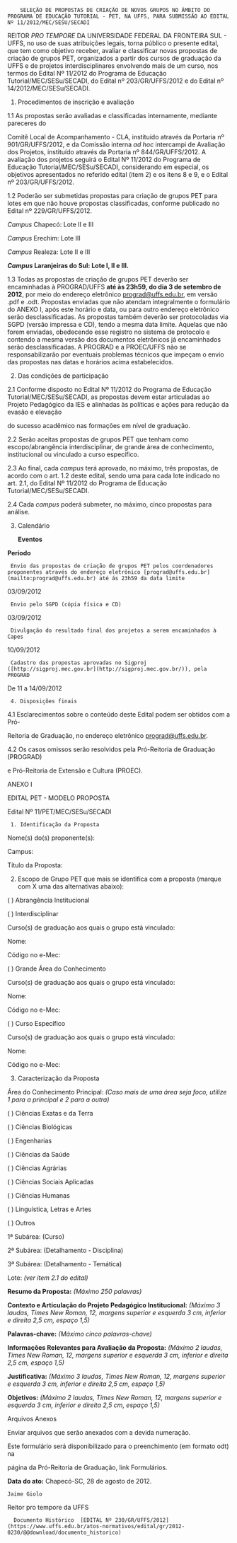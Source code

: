         SELEÇÃO DE PROPOSTAS DE CRIAÇÃO DE NOVOS GRUPOS NO ÂMBITO DO PROGRAMA DE EDUCAÇÃO TUTORIAL - PET, NA UFFS, PARA SUBMISSÃO AO EDITAL Nº 11/2012/MEC/SESU/SECADI  

REITOR *PRO TEMPORE* DA UNIVERSIDADE FEDERAL DA FRONTEIRA SUL - UFFS, no uso de suas atribuições legais, torna público o presente edital, que tem como objetivo receber, avaliar e classificar novas propostas de criação de grupos PET, organizados a partir dos cursos de graduação da UFFS e de projetos interdisciplinares envolvendo mais de um curso, nos termos do Edital Nº 11/2012 do Programa de Educação Tutorial/MEC/SESu/SECADI, do Edital nº 203/GR/UFFS/2012 e do Edital nº 14/2012/MEC/SESu/SECADI.

 1. Procedimentos de inscrição e avaliação

 1.1 As propostas serão avaliadas e classificadas internamente, mediante pareceres do

 Comitê Local de Acompanhamento - CLA, instituído através da Portaria nº 901/GR/UFFS/2012, e da Comissão interna *ad hoc* intercampi de Avaliação dos Projetos, instituído através da Portaria nº 844/GR/UFFS/2012. A avaliação dos projetos seguirá o Edital Nº 11/2012 do Programa de Educação Tutorial/MEC/SESu/SECADI, considerando em especial, os objetivos apresentados no referido edital (item 2) e os itens 8 e 9, e o Edital nº 203/GR/UFFS/2012.

 1.2 Poderão ser submetidas propostas para criação de grupos PET para lotes em que não houve propostas classificadas, conforme publicado no Edital nº 229/GR/UFFS/2012.

 *Campus* Chapecó: Lote II e III

 *Campus* Erechim: Lote III

 *Campus* Realeza: Lote II e III

 ***Campus* Laranjeiras do Sul: Lote I, II e III.**

 1.3 Todas as propostas de criação de grupos PET deverão ser encaminhadas à PROGRAD/UFFS **até às 23h59, do dia 3 de setembro de 2012**, por meio do endereço eletrônico prograd@uffs.edu.br, em versão .pdf e .odt. Propostas enviadas que não atendam integralmente o formulário do ANEXO I, após este horário e data, ou para outro endereço eletrônico serão desclassificadas. As propostas também deverão ser protocoladas via SGPD (versão impressa e CD), tendo a mesma data limite. Aquelas que não forem enviadas, obedecendo esse registro no sistema de protocolo e contendo a mesma versão dos documentos eletrônicos já encaminhados serão desclassificadas. A PROGRAD e a PROEC/UFFS não se responsabilizarão por eventuais problemas técnicos que impeçam o envio das propostas nas datas e horários acima estabelecidos.

 2. Das condições de participação

 2.1 Conforme disposto no Edital Nº 11/2012 do Programa de Educação Tutorial/MEC/SESu/SECADI, as propostas devem estar articuladas ao Projeto Pedagógico da IES e alinhadas às políticas e ações para redução da evasão e elevação

 do sucesso acadêmico nas formações em nível de graduação.

 2.2 Serão aceitas propostas de grupos PET que tenham como escopo/abrangência interdisciplinar, de grande área de conhecimento, institucional ou vinculado a curso específico.

 2.3 Ao final, cada *campus* terá aprovado, no máximo, três propostas, de acordo com o art. 1.2 deste edital, sendo uma para cada lote indicado no art. 2.1, do Edital Nº 11/2012 do Programa de Educação Tutorial/MEC/SESu/SECADI.

 2.4 Cada *campus* poderá submeter, no máximo, cinco propostas para análise.

 3. Calendário

     **Eventos**

   **Período**

     Envio das propostas de criação de grupos PET pelos coordenadores proponentes através do endereço eletrônico [prograd@uffs.edu.br](mailto:prograd@uffs.edu.br) até ás 23h59 da data limite

   03/09/2012

     Envio pelo SGPD (cópia física e CD)

   03/09/2012

     Divulgação do resultado final dos projetos a serem encaminhados à Capes

   10/09/2012

     Cadastro das propostas aprovadas no Sigproj ([http://sigproj.mec.gov.br](http://sigproj.mec.gov.br/)), pela PROGRAD

   De 11 a 14/09/2012

     4. Disposições finais

 4.1 Esclarecimentos sobre o conteúdo deste Edital podem ser obtidos com a Pró-

 Reitoria de Graduação, no endereço eletrônico [prograd@uffs.edu.br](mailto:prograd@uffs.edu.br).

 4.2 Os casos omissos serão resolvidos pela Pró-Reitoria de Graduação (PROGRAD)

 e Pró-Reitoria de Extensão e Cultura (PROEC).

  

  

 ANEXO I

 EDITAL PET - MODELO PROPOSTA

 Edital Nº 11/PET/MEC/SESu/SECADI

     1. Identificação da Proposta

 Nome(s) do(s) proponente(s):

 Campus:

 Título da Proposta:

 2. Escopo de Grupo PET que mais se identifica com a proposta (marque com X uma das alternativas abaixo):

 ( ) Abrangência Institucional

 ( ) Interdisciplinar

 Curso(s) de graduação aos quais o grupo está vinculado:

 Nome:

 Código no e-Mec:

 ( ) Grande Área do Conhecimento

 Curso(s) de graduação aos quais o grupo está vinculado:

 Nome:

 Código no e-Mec:

 ( ) Curso Específico

 Curso(s) de graduação aos quais o grupo está vinculado:

 Nome:

 Código no e-Mec:

 3. Caracterização da Proposta

 Área do Conhecimento Principal: *(Caso mais de uma área seja foco, utilize 1 para a principal e 2 para a outra)*

 ( ) Ciências Exatas e da Terra

 ( ) Ciências Biológicas

 ( ) Engenharias

 ( ) Ciências da Saúde

 ( ) Ciências Agrárias

 ( ) Ciências Sociais Aplicadas

 ( ) Ciências Humanas

 ( ) Linguística, Letras e Artes

 ( ) Outros

 1ª Subárea: (Curso)

 2ª Subárea: (Detalhamento - Disciplina)

 3ª Subárea: (Detalhamento - Temática)

 Lote: *(ver item 2.1 do edital)*

 **Resumo da Proposta:** *(Máximo 250 palavras)*

 **Contexto e Articulação do Projeto Pedagógico Institucional:** *(Máximo 3 laudas, Times New Roman, 12, margens superior e esquerda 3 cm, inferior e direita 2,5 cm, espaço 1,5)*

 **Palavras-chave:** *(Máximo cinco palavras-chave)*

 **Informações Relevantes para Avaliação da Proposta:** *(Máximo 2 laudas, Times New Roman, 12, margens superior e esquerda 3 cm, inferior e direita 2,5 cm, espaço 1,5)*

 **Justificativa:** *(Máximo 3 laudas, Times New Roman, 12, margens superior e esquerda 3 cm, inferior e direita 2,5 cm, espaço 1,5)*

 **Objetivos:** *(Máximo 2 laudas, Times New Roman, 12, margens superior e esquerda 3 cm, inferior e direita 2,5 cm, espaço 1,5)*

 Arquivos Anexos

 Enviar arquivos que serão anexados com a devida numeração.

 Este formulário será disponibilizado para o preenchimento (em formato odt) na

 página da Pró-Reitoria de Graduação, link Formulários.

      

  

   **Data do ato:** Chapecó-SC, 28 de agosto de 2012.   
 

    Jaime Giolo   
 Reitor pro tempore da UFFS 

      Documento Histórico  [EDITAL Nº 230/GR/UFFS/2012](https://www.uffs.edu.br/atos-normativos/edital/gr/2012-0230/@@download/documento_historico)     
      